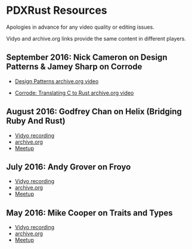 # PDXRust Resources

Apologies in advance for any video quality or editing issues.

Vidyo and archive.org links provide the same content in different players.

## September 2016: Nick Cameron on Design Patterns & Jamey Sharp on Corrode

* [Design Patterns archive.org video](https://archive.org/details/PdxrustSeptember2016NickCameronOnDesignPatternsInRust)

* [Corrode: Translating C to Rust archive.org video](https://archive.org/details/PdxrustSeptember2016JameySharpOnCorrodetranslatingCToRust)


## August 2016: Godfrey Chan on Helix (Bridging Ruby And Rust)

* [Vidyo recording](https://vreplay.mozilla.com/replay/showRecordDetails.html?sortBy=date&viewCount=1&currentPage=1&groupBy=combo&roomFilter=&usernameFilter=&searchFilter=&usernameFullFilter=&myManager=0&adminManager=0&webCast=0&command=&recId=3430&auxMessage=&auxMessage1=&lang=en&langChanged=&tenantFilter=&securityTab=)
* [archive.org](https://archive.org/details/PdxrustAugust2016BridgingRubyAndRust)
* [Meetup](http://www.meetup.com/PDXRust/events/230908090/)

## July 2016: Andy Grover on Froyo

* [Vidyo recording](https://vreplay.mozilla.com/replay/showRecordDetails.html?sortBy=date&viewCount=1&currentPage=1&groupBy=combo&roomFilter=&usernameFilter=&searchFilter=&usernameFullFilter=&myManager=0&adminManager=0&webCast=0&command=&recId=3316&auxMessage=&auxMessage1=&lang=en&langChanged=&tenantFilter=&securityTab=)
* [archive.org](https://archive.org/details/PdxrustJuly2016AndyGroverOnFroyo)
* [Meetup](http://www.meetup.com/PDXRust/events/230723873/)

## May 2016: Mike Cooper on Traits and Types

* [Vidyo recording](https://vreplay.mozilla.com/replay/showRecordDetails.html?sortBy=date&viewCount=1&currentPage=1&groupBy=combo&roomFilter=&usernameFilter=&searchFilter=&usernameFullFilter=&myManager=0&adminManager=0&webCast=0&command=&recId=3098&auxMessage=&auxMessage1=&lang=en&langChanged=&tenantFilter=&securityTab=)
* [archive.org](https://archive.org/details/PdxrustMay2016MikeCooperOnTraitsAndTypes)
* [Meetup](http://www.meetup.com/PDXRust/events/229349425/)
